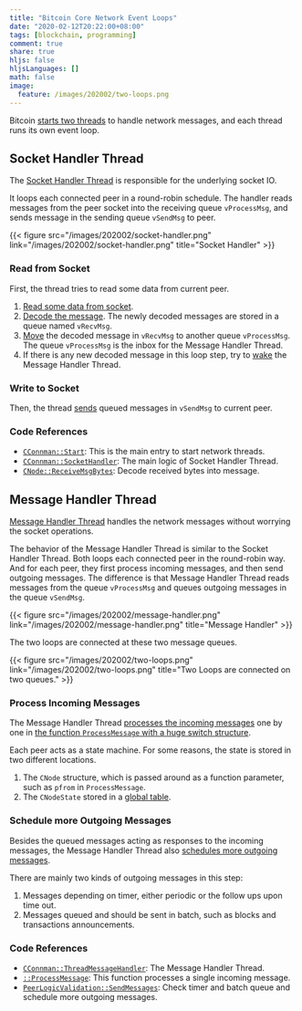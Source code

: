 ```yaml
---
title: "Bitcoin Core Network Event Loops"
date: "2020-02-12T20:22:00+08:00"
tags: [blockchain, programming]
comment: true
share: true
hljs: false
hljsLanguages: []
math: false
image:
  feature: /images/202002/two-loops.png
---
```


Bitcoin [starts two threads](https://github.com/bitcoin/bitcoin/blob/1bc9988993ee84bc814e5a7f33cc90f670a19f6a/src/net.cpp#L2211) to handle network messages, and each thread runs its own event loop.

<!--more-->

## Socket Handler Thread

The [Socket Handler Thread](https://github.com/bitcoin/bitcoin/blob/1bc9988993ee84bc814e5a7f33cc90f670a19f6a/src/net.cpp#L1282) is responsible for the underlying socket IO.

It loops each connected peer in a round-robin schedule. The handler reads messages from the peer socket into the receiving queue `vProcessMsg`, and sends message in the sending queue `vSendMsg` to peer.

{{< figure src="/images/202002/socket-handler.png" link="/images/202002/socket-handler.png" title="Socket Handler" >}}

### Read from Socket

First, the thread tries to read some data from current peer.

1. [Read some data from socket](https://github.com/bitcoin/bitcoin/blob/1bc9988993ee84bc814e5a7f33cc90f670a19f6a/src/net.cpp#L1338).
2. [Decode the message](https://github.com/bitcoin/bitcoin/blob/1bc9988993ee84bc814e5a7f33cc90f670a19f6a/src/net.cpp#L1343). The newly decoded messages are stored in a queue named `vRecvMsg`.
3. [Move](https://github.com/bitcoin/bitcoin/blob/1bc9988993ee84bc814e5a7f33cc90f670a19f6a/src/net.cpp#L1356) the decoded message in `vRecvMsg` to another queue `vProcessMsg`. The queue `vProcessMsg` is the inbox for the Message Handler Thread.
4. If there is any new decoded message in this loop step, try to [wake](https://github.com/bitcoin/bitcoin/blob/1bc9988993ee84bc814e5a7f33cc90f670a19f6a/src/net.cpp#L1360) the Message Handler Thread.

### Write to Socket

Then, the thread [sends](https://github.com/bitcoin/bitcoin/blob/1bc9988993ee84bc814e5a7f33cc90f670a19f6a/src/net.cpp#L1390) queued messages in `vSendMsg` to current peer.


### Code References

* [`CConnman::Start`](https://github.com/bitcoin/bitcoin/blob/1bc9988993ee84bc814e5a7f33cc90f670a19f6a/src/net.cpp#L2211): This is the main entry to start network threads.
* [`CConnman::SocketHandler`](https://github.com/bitcoin/bitcoin/blob/1bc9988993ee84bc814e5a7f33cc90f670a19f6a/src/net.cpp#L1282): The main logic of Socket Handler Thread.
* [`CNode::ReceiveMsgBytes`](https://github.com/bitcoin/bitcoin/blob/1bc9988993ee84bc814e5a7f33cc90f670a19f6a/src/net.cpp#L565): Decode received bytes into message.

## Message Handler Thread

[Message Handler Thread](https://github.com/bitcoin/bitcoin/blob/1bc9988993ee84bc814e5a7f33cc90f670a19f6a/src/net.cpp#L1978) handles the network messages without worrying the socket operations.

The behavior of the Message Handler Thread is similar to the Socket Handler Thread. Both loops each connected peer in the round-robin way. And for each peer, they first process incoming messages, and then send outgoing messages. The difference is that Message Handler Thread reads messages from the queue `vProcessMsg` and queues outgoing messages in the queue `vSendMsg`.

{{< figure src="/images/202002/message-handler.png" link="/images/202002/message-handler.png" title="Message Handler" >}}

The two loops are connected at these two message queues.

{{< figure src="/images/202002/two-loops.png" link="/images/202002/two-loops.png" title="Two Loops are connected on two queues." >}}

### Process Incoming Messages

The Message Handler Thread [processes the incoming messages](https://github.com/bitcoin/bitcoin/blob/1bc9988993ee84bc814e5a7f33cc90f670a19f6a/src/net.cpp#L1999) one by one in [the function `ProcessMessage` with a huge switch structure](https://github.com/bitcoin/bitcoin/blob/1bc9988993ee84bc814e5a7f33cc90f670a19f6a/src/net_processing.cpp#L1862).

Each peer acts as a state machine. For some reasons, the state is stored in two different locations.

1. The `CNode` structure, which is passed around as a function parameter, such as `pfrom` in `ProcessMessage`.
2. The `CNodeState` stored in a [global table](https://github.com/bitcoin/bitcoin/blob/1bc9988993ee84bc814e5a7f33cc90f670a19f6a/src/net_processing.cpp#L397).

### Schedule more Outgoing Messages

Besides the queued messages acting as responses to the incoming messages, the Message Handler Thread also [schedules more outgoing messages](https://github.com/bitcoin/bitcoin/blob/1bc9988993ee84bc814e5a7f33cc90f670a19f6a/src/net_processing.cpp#L3561).

There are mainly two kinds of outgoing messages in this step:

1. Messages depending on timer, either periodic or the follow ups upon time out.
2. Messages queued and should be sent in batch, such as blocks and transactions announcements.

### Code References

* [`CConnman::ThreadMessageHandler`](https://github.com/bitcoin/bitcoin/blob/1bc9988993ee84bc814e5a7f33cc90f670a19f6a/src/net.cpp#L1978): The Message Handler Thread.
* [`::ProcessMessage`](https://github.com/bitcoin/bitcoin/blob/1bc9988993ee84bc814e5a7f33cc90f670a19f6a/src/net_processing.cpp#L1862): This function processes a single incoming message.
* [`PeerLogicValidation::SendMessages`](https://github.com/bitcoin/bitcoin/blob/1bc9988993ee84bc814e5a7f33cc90f670a19f6a/src/net_processing.cpp#L3561): Check timer and batch queue and schedule more outgoing messages.

